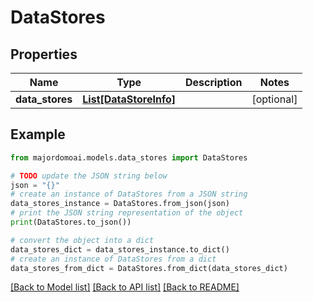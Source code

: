 # DataStores


## Properties

Name | Type | Description | Notes
------------ | ------------- | ------------- | -------------
**data_stores** | [**List[DataStoreInfo]**](DataStoreInfo.md) |  | [optional] 

## Example

```python
from majordomoai.models.data_stores import DataStores

# TODO update the JSON string below
json = "{}"
# create an instance of DataStores from a JSON string
data_stores_instance = DataStores.from_json(json)
# print the JSON string representation of the object
print(DataStores.to_json())

# convert the object into a dict
data_stores_dict = data_stores_instance.to_dict()
# create an instance of DataStores from a dict
data_stores_from_dict = DataStores.from_dict(data_stores_dict)
```
[[Back to Model list]](../README.md#documentation-for-models) [[Back to API list]](../README.md#documentation-for-api-endpoints) [[Back to README]](../README.md)


